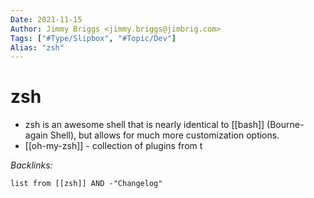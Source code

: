 ```yaml
---
Date: 2021-11-15
Author: Jimmy Briggs <jimmy.briggs@jimbrig.com>
Tags: ["#Type/Slipbox", "#Topic/Dev"]
Alias: "zsh"
---
```


# zsh

- zsh is an awesome shell that is nearly identical to [[bash]] (Bourne-again Shell), but allows for much more customization options.
- [[oh-my-zsh]] - collection of plugins from t


*Backlinks:*

```dataview
list from [[zsh]] AND -"Changelog"
```